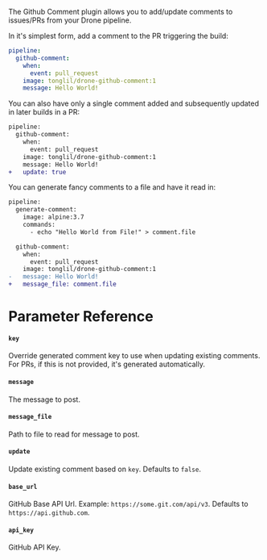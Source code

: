 The Github Comment plugin allows you to add/update comments to issues/PRs from your Drone pipeline.

In it's simplest form, add a comment to the PR triggering the build:

```yaml
pipeline:
  github-comment:
    when:
      event: pull_request
    image: tonglil/drone-github-comment:1
    message: Hello World!
```

You can also have only a single comment added and subsequently updated in later
builds in a PR:

```diff
pipeline:
  github-comment:
    when:
      event: pull_request
    image: tonglil/drone-github-comment:1
    message: Hello World!
+   update: true
```

You can generate fancy comments to a file and have it read in:

```diff
pipeline:
  generate-comment:
    image: alpine:3.7
    commands:
      - echo "Hello World from File!" > comment.file

  github-comment:
    when:
      event: pull_request
    image: tonglil/drone-github-comment:1
-   message: Hello World!
+   message_file: comment.file
```

# Parameter Reference

#### `key`
Override generated comment key to use when updating existing comments.
For PRs, if this is not provided, it's generated automatically.

#### `message`
The message to post.

#### `message_file`
Path to file to read for message to post.

#### `update`
Update existing comment based on `key`. Defaults to `false`.

#### `base_url`
GitHub Base API Url. Example: `https://some.git.com/api/v3`. Defaults to `https://api.github.com`.

#### `api_key`
GitHub API Key.
